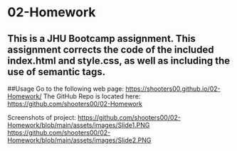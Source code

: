 # 02-Homework

## This is a JHU Bootcamp assignment.  This assignment corrects the code of the included index.html and style.css, as well as including the use of semantic tags.

##Usage
Go to the following web page: https://shooters00.github.io/02-Homework/
The GitHub Repo is located here: https://github.com/shooters00/02-Homework 

Screenshots of project:
https://github.com/shooters00/02-Homework/blob/main/assets/images/Slide1.PNG
https://github.com/shooters00/02-Homework/blob/main/assets/images/Slide2.PNG